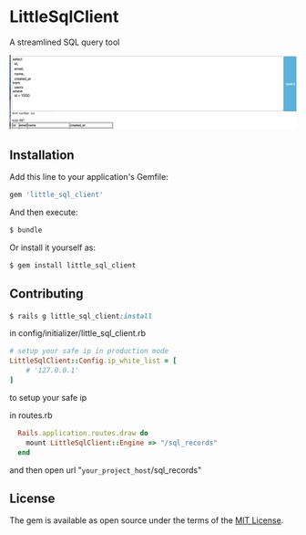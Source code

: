 # LittleSqlClient
A streamlined SQL query tool

![example](https://github.com/jiyarong/little_sql_client/blob/master/example.png)

## Installation
Add this line to your application's Gemfile:

```ruby
gem 'little_sql_client'
```

And then execute:
```bash
$ bundle
```

Or install it yourself as:
```bash
$ gem install little_sql_client
```

## Contributing
```ruby
$ rails g little_sql_client:install
```
in config/initializer/little_sql_client.rb 
```ruby
# setup your safe ip in production mode
LittleSqlClient::Config.ip_white_list = [
    # '127.0.0.1'
]
```
to setup your safe ip

in routes.rb
```ruby
  Rails.application.routes.draw do
    mount LittleSqlClient::Engine => "/sql_records"
  end
```
and then open url "`your_project_host`/sql_records"


## License
The gem is available as open source under the terms of the [MIT License](http://opensource.org/licenses/MIT).
